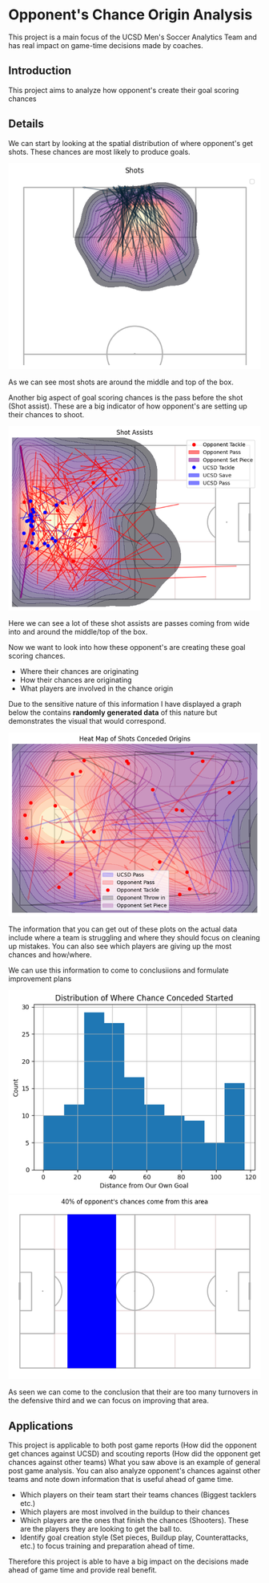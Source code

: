 # Opponent's Chance Origin Analysis
This project is a main focus of the UCSD Men's Soccer Analytics Team and has real impact on game-time decisions made by coaches.

## Introduction
This project aims to analyze how opponent's create their goal scoring chances 

## Details
We can start by looking at the spatial distribution of where opponent's get shots. These chances are most likely to produce goals. 

![Shot distribution Map](assets\shotsMap.png)

As we can see most shots are around the middle and top of the box. 

Another big aspect of goal scoring chances is the pass before the shot (Shot assist). These are a big indicator of how opponent's are setting up their chances to shoot.

![Shot assist Map](assets\shotAssists.png)

Here we can see a lot of these shot assists are passes coming from wide into and around the middle/top of the box.

Now we want to look into how these opponent's are creating these goal scoring chances.
 - Where their chances are originating
 - How their chances are originating
 - What players are involved in the chance origin

Due to the sensitive nature of this information I have displayed a graph below the contains **randomly generated data** of this nature but demonstrates the visual that would correspond.

![A randomly generated plot of chance origins](assets\randomOpponentOriginsMap.png)

The information that you can get out of these plots on the actual data include where a team is struggling and where they should focus on cleaning up mistakes. You can also see which players are giving up the most chances and how/where.

We can use this information to come to conclusiions and formulate improvement plans

![Alt Text](assets\histChanceConcededX.png)
![Alt Text](assets\fieldChanceConcededMajority.png)

As seen we can come to the conclusion that their are too many turnovers in the defensive third and we can focus on improving that area.

## Applications
This project is applicable to both post game reports (How did the opponent get chances against UCSD) and scouting reports (How did the opponent get chances against other teams)
What you saw above is an example of general post game analysis. You can also analyze opponent's chances against other teams and note down information that is useful ahead of game time.
 - Which players on their team start their teams chances (Biggest tacklers etc.)
 - Which players are most involved in the buildup to their chances
 - Which players are the ones that finish the chances (Shooters). These are the players they are looking to get the ball to.
 - Identify goal creation style (Set pieces, Buildup play, Counterattacks, etc.) to focus training and preparation ahead of time.

Therefore this project is able to have a big impact on the decisions made ahead of game time and provide real benefit.





